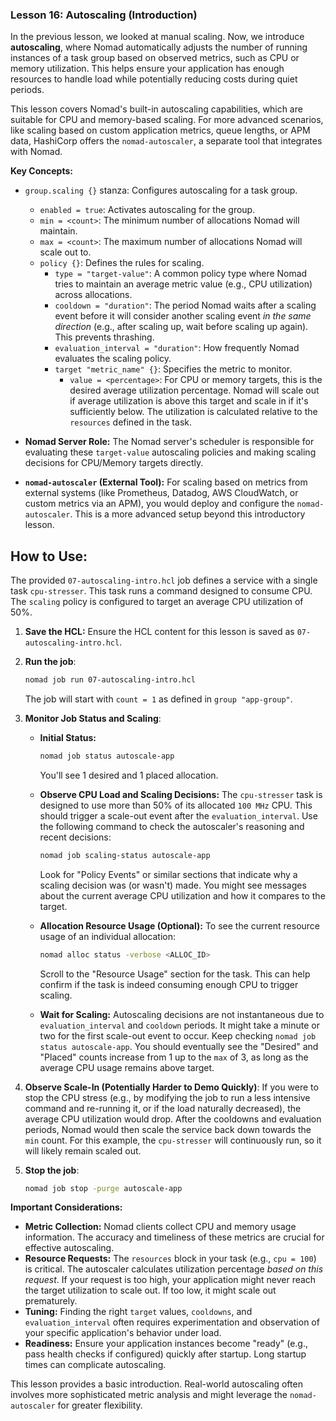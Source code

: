 ### Lesson 16: Autoscaling (Introduction)

In the previous lesson, we looked at manual scaling. Now, we introduce **autoscaling**, where Nomad automatically adjusts the number of running instances of a task group based on observed metrics, such as CPU or memory utilization. This helps ensure your application has enough resources to handle load while potentially reducing costs during quiet periods.

This lesson covers Nomad's built-in autoscaling capabilities, which are suitable for CPU and memory-based scaling. For more advanced scenarios, like scaling based on custom application metrics, queue lengths, or APM data, HashiCorp offers the `nomad-autoscaler`, a separate tool that integrates with Nomad.

**Key Concepts:**

*   `group.scaling {}` stanza: Configures autoscaling for a task group.
    *   `enabled = true`: Activates autoscaling for the group.
    *   `min = <count>`: The minimum number of allocations Nomad will maintain.
    *   `max = <count>`: The maximum number of allocations Nomad will scale out to.
    *   `policy {}`: Defines the rules for scaling.
        *   `type = "target-value"`: A common policy type where Nomad tries to maintain an average metric value (e.g., CPU utilization) across allocations.
        *   `cooldown = "duration"`: The period Nomad waits after a scaling event before it will consider another scaling event *in the same direction* (e.g., after scaling up, wait before scaling up again). This prevents thrashing.
        *   `evaluation_interval = "duration"`: How frequently Nomad evaluates the scaling policy.
        *   `target "metric_name" {}`: Specifies the metric to monitor.
            *   `value = <percentage>`: For CPU or memory targets, this is the desired average utilization percentage. Nomad will scale out if average utilization is above this target and scale in if it's sufficiently below. The utilization is calculated relative to the `resources` defined in the task.

*   **Nomad Server Role:** The Nomad server's scheduler is responsible for evaluating these `target-value` autoscaling policies and making scaling decisions for CPU/Memory targets directly.

*   **`nomad-autoscaler` (External Tool):** For scaling based on metrics from external systems (like Prometheus, Datadog, AWS CloudWatch, or custom metrics via an APM), you would deploy and configure the `nomad-autoscaler`. This is a more advanced setup beyond this introductory lesson.

## How to Use:

The provided `07-autoscaling-intro.hcl` job defines a service with a single task `cpu-stresser`. This task runs a command designed to consume CPU. The `scaling` policy is configured to target an average CPU utilization of 50%.

1.  **Save the HCL:**
    Ensure the HCL content for this lesson is saved as `07-autoscaling-intro.hcl`.

2.  **Run the job**:
    ```bash
    nomad job run 07-autoscaling-intro.hcl
    ```
    The job will start with `count = 1` as defined in `group "app-group"`.

3.  **Monitor Job Status and Scaling**:
    *   **Initial Status:**
        ```bash
        nomad job status autoscale-app
        ```
        You'll see 1 desired and 1 placed allocation.

    *   **Observe CPU Load and Scaling Decisions:**
        The `cpu-stresser` task is designed to use more than 50% of its allocated `100 MHz` CPU. This should trigger a scale-out event after the `evaluation_interval`.
        Use the following command to check the autoscaler's reasoning and recent decisions:
        ```bash
        nomad job scaling-status autoscale-app
        ```
        Look for "Policy Events" or similar sections that indicate why a scaling decision was (or wasn't) made. You might see messages about the current average CPU utilization and how it compares to the target.

    *   **Allocation Resource Usage (Optional):**
        To see the current resource usage of an individual allocation:
        ```bash
        nomad alloc status -verbose <ALLOC_ID>
        ```
        Scroll to the "Resource Usage" section for the task. This can help confirm if the task is indeed consuming enough CPU to trigger scaling.

    *   **Wait for Scaling:**
        Autoscaling decisions are not instantaneous due to `evaluation_interval` and `cooldown` periods. It might take a minute or two for the first scale-out event to occur.
        Keep checking `nomad job status autoscale-app`. You should eventually see the "Desired" and "Placed" counts increase from 1 up to the `max` of 3, as long as the average CPU usage remains above target.

4.  **Observe Scale-In (Potentially Harder to Demo Quickly)**:
    If you were to stop the CPU stress (e.g., by modifying the job to run a less intensive command and re-running it, or if the load naturally decreased), the average CPU utilization would drop. After the cooldowns and evaluation periods, Nomad would then scale the service back down towards the `min` count.
    For this example, the `cpu-stresser` will continuously run, so it will likely remain scaled out.

5.  **Stop the job**:
    ```bash
    nomad job stop -purge autoscale-app
    ```

**Important Considerations:**

*   **Metric Collection:** Nomad clients collect CPU and memory usage information. The accuracy and timeliness of these metrics are crucial for effective autoscaling.
*   **Resource Requests:** The `resources` block in your task (e.g., `cpu = 100`) is critical. The autoscaler calculates utilization percentage *based on this request*. If your request is too high, your application might never reach the target utilization to scale out. If too low, it might scale out prematurely.
*   **Tuning:** Finding the right `target` values, `cooldowns`, and `evaluation_interval` often requires experimentation and observation of your specific application's behavior under load.
*   **Readiness:** Ensure your application instances become "ready" (e.g., pass health checks if configured) quickly after startup. Long startup times can complicate autoscaling.

This lesson provides a basic introduction. Real-world autoscaling often involves more sophisticated metric analysis and might leverage the `nomad-autoscaler` for greater flexibility.